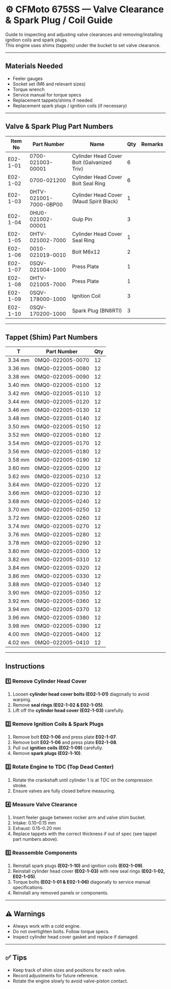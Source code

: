 # ⚙️ CFMoto 675SS — Valve Clearance & Spark Plug / Coil Guide

Guide to inspecting and adjusting valve clearances and removing/installing ignition coils and spark plugs.  
This engine uses shims (tappets) under the bucket to set valve clearance.

---

## Materials Needed
- Feeler gauges
- Socket set (M6 and relevant sizes)
- Torque wrench
- Service manual for torque specs
- Replacement tappets/shims if needed
- Replacement spark plugs / ignition coils (if necessary)

---

## Valve & Spark Plug Part Numbers

| Item No | Part Number | Name | Qty | Remarks |
|---------|-------------|------|-----|---------|
| E02-1-01 | 0700-021003-00001 | Cylinder Head Cover Bolt (Galvanized Triv) | 6 | |
| E02-1-02 | 0700-021200 | Cylinder Head Cover Bolt Seal Ring | 6 | |
| E02-1-03 | 0HTV-021001-7000-0BP00 | Cylinder Head Cover (Maud Spirit Black) | 1 | |
| E02-1-04 | 0HU0-021002-00001 | Gulp Pin | 3 | |
| E02-1-05 | 0HTV-021002-7000 | Cylinder Head Cover Seal Ring | 1 | |
| E02-1-06 | 0010-021019-0010 | Bolt M6x12 | 2 | |
| E02-1-07 | 0SQV-021004-1000 | Press Plate | 1 | |
| E02-1-08 | 0HTV-021005-7000 | Press Plate | 1 | |
| E02-1-09 | 0SQV-178000-1000 | Ignition Coil | 3 | |
| E02-1-10 | 0SQV-170200-1000 | Spark Plug (BN8RTI) | 3 | |

---

## Tappet (Shim) Part Numbers

| T | Part Number | Qty |
|---|-------------|-----|
| 3.34 mm | 0MQ0-022005-0070 | 12 |
| 3.36 mm | 0MQ0-022005-0080 | 12 |
| 3.38 mm | 0MQ0-022005-0090 | 12 |
| 3.40 mm | 0MQ0-022005-0100 | 12 |
| 3.42 mm | 0MQ0-022005-0110 | 12 |
| 3.44 mm | 0MQ0-022005-0120 | 12 |
| 3.46 mm | 0MQ0-022005-0130 | 12 |
| 3.48 mm | 0MQ0-022005-0140 | 12 |
| 3.50 mm | 0MQ0-022005-0150 | 12 |
| 3.52 mm | 0MQ0-022005-0160 | 12 |
| 3.54 mm | 0MQ0-022005-0170 | 12 |
| 3.56 mm | 0MQ0-022005-0180 | 12 |
| 3.58 mm | 0MQ0-022005-0190 | 12 |
| 3.60 mm | 0MQ0-022005-0200 | 12 |
| 3.62 mm | 0MQ0-022005-0210 | 12 |
| 3.64 mm | 0MQ0-022005-0220 | 12 |
| 3.66 mm | 0MQ0-022005-0230 | 12 |
| 3.68 mm | 0MQ0-022005-0240 | 12 |
| 3.70 mm | 0MQ0-022005-0250 | 12 |
| 3.72 mm | 0MQ0-022005-0260 | 12 |
| 3.74 mm | 0MQ0-022005-0270 | 12 |
| 3.76 mm | 0MQ0-022005-0280 | 12 |
| 3.78 mm | 0MQ0-022005-0290 | 12 |
| 3.80 mm | 0MQ0-022005-0300 | 12 |
| 3.82 mm | 0MQ0-022005-0310 | 12 |
| 3.84 mm | 0MQ0-022005-0320 | 12 |
| 3.86 mm | 0MQ0-022005-0330 | 12 |
| 3.88 mm | 0MQ0-022005-0340 | 12 |
| 3.90 mm | 0MQ0-022005-0350 | 12 |
| 3.92 mm | 0MQ0-022005-0360 | 12 |
| 3.94 mm | 0MQ0-022005-0370 | 12 |
| 3.96 mm | 0MQ0-022005-0380 | 12 |
| 3.98 mm | 0MQ0-022005-0390 | 12 |
| 4.00 mm | 0MQ0-022005-0400 | 12 |
| 4.02 mm | 0MQ0-022005-0410 | 12 |

---

## Instructions

### 1️⃣ Remove Cylinder Head Cover
1. Loosen **cylinder head cover bolts (E02-1-01)** diagonally to avoid warping.  
2. Remove **seal rings (E02-1-02 & E02-1-05)**.  
3. Lift off the **cylinder head cover (E02-1-03)** carefully.

### 2️⃣ Remove Ignition Coils & Spark Plugs
1. Remove bolt **E02-1-06** and press plate **E02-1-07**.  
2. Remove bolt **E02-1-06** and press plate **E02-1-08**.  
3. Pull out **ignition coils (E02-1-09)** carefully.  
4. Remove **spark plugs (E02-1-10)**.

### 3️⃣ Rotate Engine to TDC (Top Dead Center)
1. Rotate the crankshaft until cylinder 1 is at TDC on the compression stroke.  
2. Ensure valves are fully closed before measuring.

### 4️⃣ Measure Valve Clearance
1. Insert feeler gauge between rocker arm and valve shim bucket.  
2. Intake: 0.10–0.15 mm  
3. Exhaust: 0.15–0.20 mm  
4. Replace tappets with the correct thickness if out of spec (see tappet part numbers above).

### 5️⃣ Reassemble Components
1. Reinstall spark plugs **(E02-1-10)** and ignition coils **(E02-1-09)**.  
2. Reinstall cylinder head cover **(E02-1-03)** with new seal rings **(E02-1-02, E02-1-05)**.  
3. Torque bolts **(E02-1-01 & E02-1-06)** diagonally to service manual specifications.  
4. Reinstall any removed panels or components.

---

## ⚠️ Warnings
- Always work with a cold engine.  
- Do not overtighten bolts. Follow torque specs.  
- Inspect cylinder head cover gasket and replace if damaged.  

---

## ✅ Tips
- Keep track of shim sizes and positions for each valve.  
- Record adjustments for future reference.  
- Rotate the engine slowly to avoid valve-piston contact.
